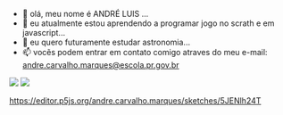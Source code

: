 - 👋 olá, meu nome é ANDRÉ LUIS ...
- 👀  eu atualmente estou aprendendo a programar jogo no scrath e em javascript...
- 🌱 eu quero futuramente estudar astronomia...
- 📫 vocẽs podem entrar em contato comigo atraves do meu e-mail: andre.carvalho.marques@escola.pr.gov.br

<!---
loostzinnxl/loostzinnxl is a ✨ special ✨ repository because its `README.md` (this file) appears on your GitHub profile.
You can click the Preview link to take a look at your changes.
--->
![](https://img.shields.io/badge/Scratch-4D97FF?style=for-the-badge&logo=Scratch&logoColor=white)
![](https://img.shields.io/badge/JavaScript-323330?style=for-the-badge&logo=javascript&logoColor=F7DF1E)

https://editor.p5js.org/andre.carvalho.marques/sketches/5JENlh24T
